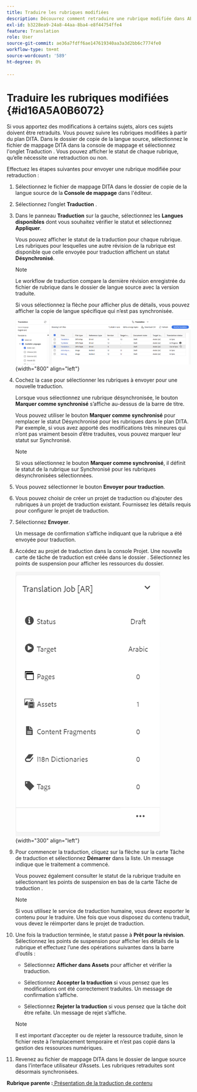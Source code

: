 ```yaml
---
title: Traduire les rubriques modifiées
description: Découvrez comment retraduire une rubrique modifiée dans AEM Guides.
exl-id: b3228ea9-24a8-44aa-8ba4-e8f44754ffe4
feature: Translation
role: User
source-git-commit: ae36a7fdff6ae147619340aa3a3d2bb6c7774fe0
workflow-type: tm+mt
source-wordcount: '589'
ht-degree: 0%

---
```


# Traduire les rubriques modifiées {#id16A5A0B6072}

Si vous apportez des modifications à certains sujets, alors ces sujets doivent être retraduits. Vous pouvez suivre les rubriques modifiées à partir du plan DITA. Dans le dossier de copie de la langue source, sélectionnez le fichier de mappage DITA dans la console de mappage et sélectionnez l&#39;onglet Traduction . Vous pouvez afficher le statut de chaque rubrique, qu’elle nécessite une retraduction ou non.

Effectuez les étapes suivantes pour envoyer une rubrique modifiée pour retraduction :

1. Sélectionnez le fichier de mappage DITA dans le dossier de copie de la langue source de la **Console de mappage** dans l&#39;éditeur.

1. Sélectionnez l’onglet **Traduction** .

1. Dans le panneau **Traduction** sur la gauche, sélectionnez les **Langues disponibles** dont vous souhaitez vérifier le statut et sélectionnez **Appliquer**.

   Vous pouvez afficher le statut de la traduction pour chaque rubrique. Les rubriques pour lesquelles une autre révision de la rubrique est disponible que celle envoyée pour traduction affichent un statut **Désynchronisé**.

   >[!NOTE]
   >
   > Le workflow de traduction compare la dernière révision enregistrée du fichier de rubrique dans le dossier de langue source avec la version traduite.

   Si vous sélectionnez la flèche pour afficher plus de détails, vous pouvez afficher la copie de langue spécifique qui n’est pas synchronisée.

   ![](images/out-of-sync-uuid-new.png){width="800" align="left"}

1. Cochez la case pour sélectionner les rubriques à envoyer pour une nouvelle traduction.

   Lorsque vous sélectionnez une rubrique désynchronisée, le bouton **Marquer comme synchronisé** s’affiche au-dessus de la barre de titre.

   Vous pouvez utiliser le bouton **Marquer comme synchronisé** pour remplacer le statut Désynchronisé pour les rubriques dans le plan DITA.  Par exemple, si vous avez apporté des modifications très mineures qui n’ont pas vraiment besoin d’être traduites, vous pouvez marquer leur statut sur Synchronisé.

   >[!NOTE]
   >
   > Si vous sélectionnez le bouton **Marquer comme synchronisé**, il définit le statut de la rubrique sur Synchronisé pour les rubriques désynchronisées sélectionnées.

1. Vous pouvez sélectionner le bouton **Envoyer pour traduction**.

1. Vous pouvez choisir de créer un projet de traduction ou d’ajouter des rubriques à un projet de traduction existant. Fournissez les détails requis pour configurer le projet de traduction.

1. Sélectionnez **Envoyer**.

   Un message de confirmation s’affiche indiquant que la rubrique a été envoyée pour traduction.

1. Accédez au projet de traduction dans la console Projet. Une nouvelle carte de tâche de traduction est créée dans le dossier . Sélectionnez les points de suspension pour afficher les ressources du dossier.

   ![](images/incremental-job-new.png){width="300" align="left"}

1. Pour commencer la traduction, cliquez sur la flèche sur la carte Tâche de traduction et sélectionnez **Démarrer** dans la liste. Un message indique que le traitement a commencé.

   Vous pouvez également consulter le statut de la rubrique traduite en sélectionnant les points de suspension en bas de la carte Tâche de traduction .

   >[!NOTE]
   >
   > Si vous utilisez le service de traduction humaine, vous devez exporter le contenu pour le traduire. Une fois que vous disposez du contenu traduit, vous devez le réimporter dans le projet de traduction.

1. Une fois la traduction terminée, le statut passe à **Prêt pour la révision**. Sélectionnez les points de suspension pour afficher les détails de la rubrique et effectuez l’une des opérations suivantes dans la barre d’outils :

   - Sélectionnez **Afficher dans Assets** pour afficher et vérifier la traduction.

   - Sélectionnez **Accepter la traduction** si vous pensez que les modifications ont été correctement traduites. Un message de confirmation s’affiche.

   - Sélectionnez **Rejeter la traduction** si vous pensez que la tâche doit être refaite. Un message de rejet s’affiche.

   >[!NOTE]
   >
   > Il est important d’accepter ou de rejeter la ressource traduite, sinon le fichier reste à l’emplacement temporaire et n’est pas copié dans la gestion des ressources numériques.

1. Revenez au fichier de mappage DITA dans le dossier de langue source dans l’interface utilisateur d’Assets. Les rubriques retraduites sont désormais synchronisées.


**Rubrique parente :**[ Présentation de la traduction de contenu](translation.md)
